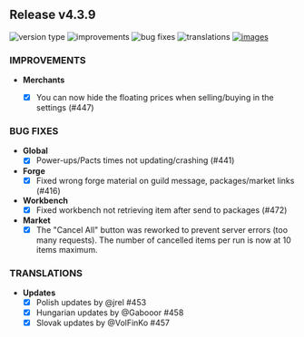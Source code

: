 ## Release v4.3.9

![version type](https://img.shields.io/badge/version-beta-yellow.svg?style=flat-square)
![improvements](https://img.shields.io/badge/improvements-1-green.svg?style=flat-square)
![bug fixes](https://img.shields.io/badge/bug%20fixes-4-red.svg?style=flat-square)
![translations](https://img.shields.io/badge/translations-3-blue.svg?style=flat-square)
[![images](https://img.shields.io/badge/🖼️-Preview-blueviolet.svg?style=flat-square)](/documentation/PROGRESS_W_IMG.md)

### IMPROVEMENTS

- **Merchants**

  - [x] You can now hide the floating prices when selling/buying in the settings (#447)

### BUG FIXES

- **Global**
  - [x] Power-ups/Pacts times not updating/crashing (#441)

- **Forge**
  - [x] Fixed wrong forge material on guild message, packages/market links (#416)

- **Workbench**
  - [x] Fixed workbench not retrieving item after send to packages (#472)

- **Market**
  - [x] The "Cancel All" button was reworked to prevent server errors (too many requests). The number of cancelled items per run is now at 10 items maximum.

### TRANSLATIONS

- **Updates**
  - [x] Polish updates by @jrel #453 
  - [x] Hungarian updates by @Gabooor #458 
  - [x] Slovak updates by @VolFinKo #457 
